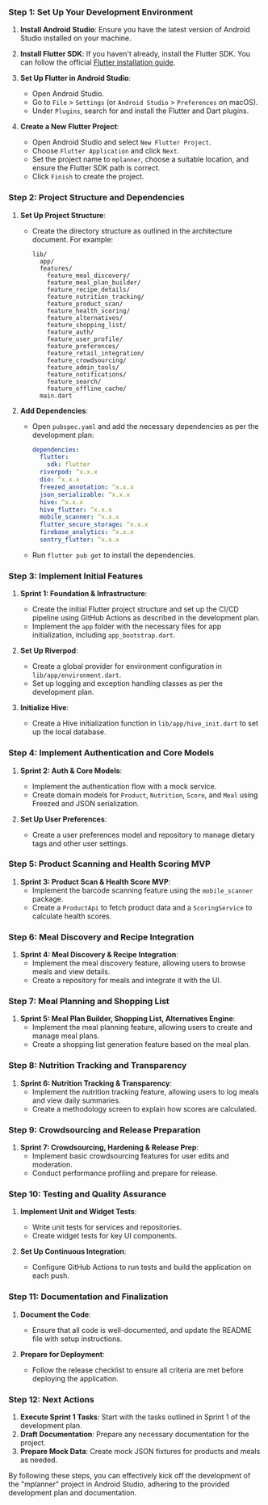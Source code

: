 ### Step 1: Set Up Your Development Environment

1. **Install Android Studio**: Ensure you have the latest version of Android Studio installed on your machine.

2. **Install Flutter SDK**: If you haven't already, install the Flutter SDK. You can follow the official [Flutter installation guide](https://flutter.dev/docs/get-started/install).

3. **Set Up Flutter in Android Studio**:
   - Open Android Studio.
   - Go to `File` > `Settings` (or `Android Studio` > `Preferences` on macOS).
   - Under `Plugins`, search for and install the Flutter and Dart plugins.

4. **Create a New Flutter Project**:
   - Open Android Studio and select `New Flutter Project`.
   - Choose `Flutter Application` and click `Next`.
   - Set the project name to `mplanner`, choose a suitable location, and ensure the Flutter SDK path is correct.
   - Click `Finish` to create the project.

### Step 2: Project Structure and Dependencies

1. **Set Up Project Structure**:
   - Create the directory structure as outlined in the architecture document. For example:
     ```
     lib/
       app/
       features/
         feature_meal_discovery/
         feature_meal_plan_builder/
         feature_recipe_details/
         feature_nutrition_tracking/
         feature_product_scan/
         feature_health_scoring/
         feature_alternatives/
         feature_shopping_list/
         feature_auth/
         feature_user_profile/
         feature_preferences/
         feature_retail_integration/
         feature_crowdsourcing/
         feature_admin_tools/
         feature_notifications/
         feature_search/
         feature_offline_cache/
       main.dart
     ```

2. **Add Dependencies**:
   - Open `pubspec.yaml` and add the necessary dependencies as per the development plan:
     ```yaml
     dependencies:
       flutter:
         sdk: flutter
       riverpod: ^x.x.x
       dio: ^x.x.x
       freezed_annotation: ^x.x.x
       json_serializable: ^x.x.x
       hive: ^x.x.x
       hive_flutter: ^x.x.x
       mobile_scanner: ^x.x.x
       flutter_secure_storage: ^x.x.x
       firebase_analytics: ^x.x.x
       sentry_flutter: ^x.x.x
     ```

   - Run `flutter pub get` to install the dependencies.

### Step 3: Implement Initial Features

1. **Sprint 1: Foundation & Infrastructure**:
   - Create the initial Flutter project structure and set up the CI/CD pipeline using GitHub Actions as described in the development plan.
   - Implement the `app` folder with the necessary files for app initialization, including `app_bootstrap.dart`.

2. **Set Up Riverpod**:
   - Create a global provider for environment configuration in `lib/app/environment.dart`.
   - Set up logging and exception handling classes as per the development plan.

3. **Initialize Hive**:
   - Create a Hive initialization function in `lib/app/hive_init.dart` to set up the local database.

### Step 4: Implement Authentication and Core Models

1. **Sprint 2: Auth & Core Models**:
   - Implement the authentication flow with a mock service.
   - Create domain models for `Product`, `Nutrition`, `Score`, and `Meal` using Freezed and JSON serialization.

2. **Set Up User Preferences**:
   - Create a user preferences model and repository to manage dietary tags and other user settings.

### Step 5: Product Scanning and Health Scoring MVP

1. **Sprint 3: Product Scan & Health Score MVP**:
   - Implement the barcode scanning feature using the `mobile_scanner` package.
   - Create a `ProductApi` to fetch product data and a `ScoringService` to calculate health scores.

### Step 6: Meal Discovery and Recipe Integration

1. **Sprint 4: Meal Discovery & Recipe Integration**:
   - Implement the meal discovery feature, allowing users to browse meals and view details.
   - Create a repository for meals and integrate it with the UI.

### Step 7: Meal Planning and Shopping List

1. **Sprint 5: Meal Plan Builder, Shopping List, Alternatives Engine**:
   - Implement the meal planning feature, allowing users to create and manage meal plans.
   - Create a shopping list generation feature based on the meal plan.

### Step 8: Nutrition Tracking and Transparency

1. **Sprint 6: Nutrition Tracking & Transparency**:
   - Implement the nutrition tracking feature, allowing users to log meals and view daily summaries.
   - Create a methodology screen to explain how scores are calculated.

### Step 9: Crowdsourcing and Release Preparation

1. **Sprint 7: Crowdsourcing, Hardening & Release Prep**:
   - Implement basic crowdsourcing features for user edits and moderation.
   - Conduct performance profiling and prepare for release.

### Step 10: Testing and Quality Assurance

1. **Implement Unit and Widget Tests**:
   - Write unit tests for services and repositories.
   - Create widget tests for key UI components.

2. **Set Up Continuous Integration**:
   - Configure GitHub Actions to run tests and build the application on each push.

### Step 11: Documentation and Finalization

1. **Document the Code**:
   - Ensure that all code is well-documented, and update the README file with setup instructions.

2. **Prepare for Deployment**:
   - Follow the release checklist to ensure all criteria are met before deploying the application.

### Step 12: Next Actions

1. **Execute Sprint 1 Tasks**: Start with the tasks outlined in Sprint 1 of the development plan.
2. **Draft Documentation**: Prepare any necessary documentation for the project.
3. **Prepare Mock Data**: Create mock JSON fixtures for products and meals as needed.

By following these steps, you can effectively kick off the development of the "mplanner" project in Android Studio, adhering to the provided development plan and documentation.